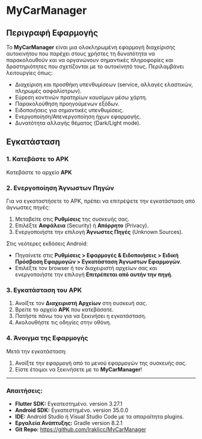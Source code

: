 # MyCarManager

## Περιγραφή Εφαρμογής
Το **MyCarManager** είναι μια ολοκληρωμένη εφαρμογή διαχείρισης αυτοκινήτου που παρέχει στους χρήστες τη δυνατότητα να παρακολουθούν και να οργανώνουν σημαντικές πληροφορίες και δραστηριότητες που σχετίζονται με το αυτοκίνητό τους. Περιλαμβάνει λειτουργίες όπως:
- Διαχείριση και προσθήκη υπενθυμίσεων (service, αλλαγές ελαστικών, πληρωμές ασφαλίστρων).
- Εύρεση κοντινών  πρατηρίων καυσίμων μέσω χάρτη.
- Παρακολούθηση προηγούμενων εξόδων.
- Ειδοποιήσεις για σημαντικές υπενθυμίσεις.
- Ενεργοποίηση/Απενεργοποίηση ήχων εφαρμογής.
- Δυνατότητα αλλαγής θέματος (Dark/Light mode).


## **Εγκατάσταση**

### **1. Κατεβάστε το APK**
Κατεβάστε το αρχείο **APK** 



### **2. Ενεργοποίηση Άγνωστων Πηγών**
Για να εγκαταστήσετε το APK, πρέπει να επιτρέψετε την εγκατάσταση από άγνωστες πηγές:

1. Μεταβείτε στις **Ρυθμίσεις** της συσκευής σας.
2. Επιλέξτε **Ασφάλεια** (Security) ή **Απόρρητο** (Privacy).
3. Ενεργοποιήστε την επιλογή **Άγνωστες Πηγές** (Unknown Sources).

Στις νεότερες εκδόσεις Android:
- Πηγαίνετε στις **Ρυθμίσεις > Εφαρμογές & Ειδοποιήσεις > Ειδική Πρόσβαση Εφαρμογών > Εγκατάσταση Άγνωστων Εφαρμογών**.
- Επιλέξτε τον browser ή τον διαχειριστή αρχείων σας και ενεργοποιήστε την επιλογή **Επιτρέπεται από αυτήν την πηγή**.



### **3. Εγκατάσταση του APK**
1. Ανοίξτε τον **Διαχειριστή Αρχείων** στη συσκευή σας.
2. Βρείτε το αρχείο **APK** που κατεβάσατε.
3. Πατήστε πάνω του για να ξεκινήσει η εγκατάσταση.
4. Ακολουθήστε τις οδηγίες στην οθόνη.



### **4. Άνοιγμα της Εφαρμογής**
Μετά την εγκατάσταση:
1. Ανοίξτε την εφαρμογή από το μενού εφαρμογών της συσκευής σας.
2. Είστε έτοιμοι να ξεκινήσετε με το **MyCarManager**!

---


### Απαιτήσεις:
- **Flutter SDK:** Εγκατεστημένο. version 3.27.1
- **Android SDK:** Εγκατεστημένο. version 35.0.0
- **IDE:** Android Studio ή Visual Studio Code με τα απαραίτητα plugins.
- **Εργαλεία Ανάπτυξης:** Gradle version 8.2.1
- **Git Repo:** https://github.com/Iraklicc/MyCarManager


